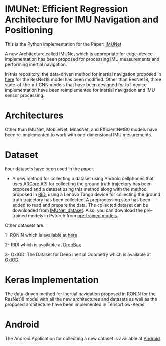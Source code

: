 # IMUNet: Efficient Regression Architecture for IMU Navigation and Positioning

This is the Python implementation for the Paper: [IMUNet](https://arxiv.org/abs/2208.00068)

A new Architecture called IMUNet which is appropriate for edge-device implementation has been proposed for processing IMU measurements and performing inertial navigation. 

In this repository, the data-driven method for inertial navigation proposed in [here](https://github.com/Sachini/ronin) for the ResNet18 model has been modified.
Other than ResNet18, three state-of-the-art CNN models that have been designed for IoT device implementation have been reimplemented for inertial navigation and IMU sensor processing. 

# Architectures
Other than IMUNet, MobileNet, MnasNet, and EfficientNetB0 models have been re-implemented to work with one-dimensional IMU mesurements. 

# Dataset
Four datasets have been used in the paper.
* A new method for collecting a dataset using Android cellphones that uses [ARCore API](https://developers.google.com/ar/reference) for collecting the ground truth trajectory has been proposed and a dataset using this method along with the method proposed in [RIDI](https://github.com/higerra/ridi_imu) using a Lenovo Tango device for collecting the ground truth trajectory has been collected. A preprocessing step has been added to read and prepare the data. The collected dataset can be downloaded from [IMUNet_dataset](hhttps://drive.google.com/file/d/1A49YZ1G8vkEJPIb51n-MFITropK4pIhu/view?usp=drive_link). Also, you can download the pre-trained models in Pytorch from [pre-trained models](https://drive.google.com/file/d/1NGwBhvh-KjVg0CpMeFtYI72G4J0LOPWE/view?usp=sharing). 

Other datasets are:

1- RONIN which is available at [here](https://ronin.cs.sfu.ca/) 

2- RIDI which is available at [DropBox](https://www.dropbox.com/s/9zzaj3h3u4bta23/ridi_data_publish_v2.zip?dl=0)  

3- OxIOD: The Dataset for Deep Inertial Odometry which is available at [OxIOD](http://deepio.cs.ox.ac.uk/ )   


# Keras Implementation
The data-driven method for inertial navigation proposed in [RONIN](https://github.com/Sachini/ronin) for the ResNet18 model with all the new architectures and datasets as well as the proposed architecture have been implemented in Tensorflow-Keras. 

# Android
The Android Application for collecting a new dataset is available at [Android](https://github.com/BehnamZeinali/IMUNet_Android). 


